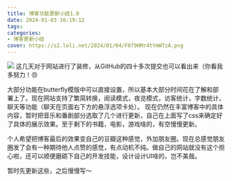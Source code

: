 ```yaml
---
title: 博客功能更新小结1.0
date: 2024-01-03 16:19:12
tags:
categories: 
- 博客更新小结
cover: https://s2.loli.net/2024/01/04/F6f9HMr4tYmWTzA.png
---
```


![](https://s2.loli.net/2024/01/04/F6f9HMr4tYmWTzA.png)
这几天对于网站进行了装修，从GitHub的四十多次提交也可以看出来（你看我多努力！😠

大部分功能在butterfly模版中可以直接设置，所以基本大部分时间花在了解和部署上了。现在网站支持了繁简转换，阅读模式，夜览模式，访客统计，字数统计，聊天等功能（聊天在页面右下方的悬浮选项卡处）。 现在仍然在丰富博客中的具体内容，暂时把音乐和番剧部分选取了几个进行更新，自己在上面写了css来确定好了具体的展示效果。至于剩下的书籍，电影，游戏啥的，有空慢慢更新。

个人希望把博客最后的效果变自己的豆瓣这种感觉，外加朋友圈。现在总感觉朋友圈发了会有一种期待他人点赞的感觉，有点动机不纯。做自己的网站就没有这个担心啦，还可以顺便磨砺下自己的开发技能，设计设计UI啥的，岂不美哉。

暂时先更新这些，之后慢慢写～